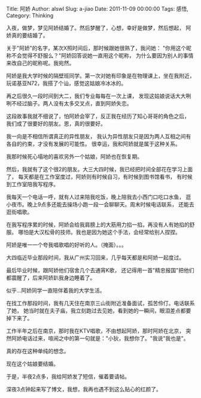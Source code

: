 Title: 阿娇
Author: alswl
Slug: a-jiao
Date: 2011-11-09 00:00:00
Tags: 感悟, 
Category: Thinking

入夜，做梦，梦见阿娇结婚了。然后梦醒了，心想，幸好是做梦，然后想起， 阿娇真的要结婚了。

关于"阿娇"的名字，某次X照时间后，那时候跟她很熟了，我问她： "你用这个昵称不会觉得不舒服么？"阿娇回答说她一直用这个昵称，
为什么要因为别人的事情来改自己的昵称呢。我宛然。

阿娇是我大学时候的隔壁班同学。第一次对她有印象是在物理课上，坐在我附近， 玩诺基亚N72，我搭了个讪，感觉这姑娘冷冰冰的。

再之后很久一段时间到大二，我们专业每每在一次上课， 发现这姑娘说话大大咧咧不经过脑子。两人没有太多交叉点，直到阿娇失恋。

这段故事我就不细说了，怕阿娇会宰了，反正我在经历了知心哥哥的角色之后， 我们成了很要好的朋友。恩，真的很要好。

我一向是不相信所谓真正的异性朋友， 我认为异性朋友只是因为两人互相之间有各自的约束，才没有发展的可能性。 很幸运，我和阿娇就是属于这种关系。

我那时候死心塌地的喜欢另外一个姑娘，阿娇也在恢复期。

然后，我就有了这个很2的朋友。大三大四时候，我已经把时间全部花在学习上面了， 每天都是在工作室度过，阿娇则有时候自习，有时候到图书馆看书，
有时候到工作室陪我写程序。

我每天一个电话一呼，就有人过来陪我吃饭，晚上陪我去小西门口吃口水鱼， 逛小夜市。晚上9点多还能去操场小跑一段一会聊聊天。周末时候电话联系， 还能去逛街唱歌。

在我写程序累的时候，阿娇会给我肩膀上的大筋用力掐一掐，再没有人有她掐的舒服。 哪怕是大汉松骨的技师。我也是因为她这个手法，会经常给别人捏捏。

阿娇是唯一一个夸我唱歌唱的好听的人。（掩面）。。。

大四临近毕业那段时间，我从广州实习回来，几乎每天都是和阿娇一起度过。

最后毕业时候，跟阿娇他们宿舍几个去通宵K歌， 还记得用一首"精忠报国"把他们都震醒了，后来阿娇趴我身边睡着了。

似乎…阿娇同学一直陪伴着我的大学生活。

在找工作那段时间，我有几天住在南京三山街附近准备面试，孤苦伶仃。电话联系了她， 她当时就在夫子庙，我立刻跑过去见她，看到她的一瞬间，眼泪差点都要掉下来了。

工作半年之后在南京，那时我在KTV唱歌，不由想起阿娇，那时阿娇在北京， 突然阿娇电话过来，喧闹之中的第一句就是："小狄，我想你了。"我说"我也是"。

真的存在这种单纯的想念。

现在这个姑娘要结婚。

于是，半夜2点多，我给阿娇发了短信，催着要请帖。

深夜3点钟起来写了博文，我想，我再也遇不到这么贴心的红颜了。


